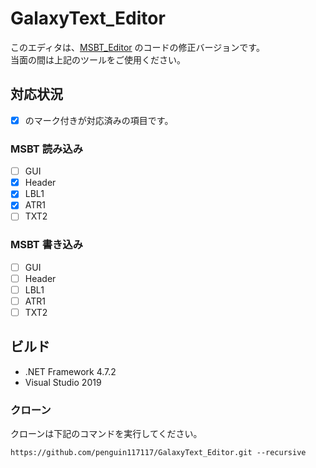 # GalaxyText_Editor
このエディタは、[MSBT_Editor](https://github.com/penguin117117/MSBT_Editor) のコードの修正バージョンです。  
当面の間は上記のツールをご使用ください。

## 対応状況
- [x] のマーク付きが対応済みの項目です。

### MSBT 読み込み
- [ ] GUI
- [x] Header
- [x] LBL1
- [x] ATR1
- [ ] TXT2

### MSBT 書き込み
- [ ] GUI
- [ ] Header
- [ ] LBL1
- [ ] ATR1
- [ ] TXT2

## ビルド
- .NET Framework 4.7.2
- Visual Studio 2019

### クローン
クローンは下記のコマンドを実行してください。
```
https://github.com/penguin117117/GalaxyText_Editor.git --recursive
```

